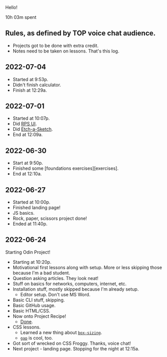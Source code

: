 Hello!

10h 03m spent

## Rules, as defined by TOP voice chat audience.

- Projects got to be done with extra credit.
- Notes need to be taken on lessons.  That's this log.

## 2022-07-04

- Started at 9:53p.
- Didn't finish calculator.
- Finish at 12:29a.

## 2022-07-01

- Started at 10:07p.
- Did [RPS UI][rps].
- Did [Etch-a-Sketch][etch].
- End at 12:09a.

## 2022-06-30

- Start at 9:50p.
- Finished some [foundations exercises][exercises].
- End at 12:10a.

## 2022-06-27

- Started at 10:00p.
- Finished landing page!
- JS basics.
- Rock, paper, scissors project done!
- Ended at 11:40p.

## 2022-06-24

Starting Odin Project!

- Starting at 10:20p.
- Motivational first lessons along with setup.  More or less skipping those
  because I'm a bad student.
- Question asking articles.  They look neat!
- Stuff on basics for networks, computers, internet, etc.
- Installation stuff, mostly skipped because I'm already setup.
    - Editor setup.  Don't use MS Word.
- Basic CLI stuff, skipping.
- Basic GitHub usage.
- Basic HTML/CSS.
- Now onto Project Recipe!
    - [Done][recipes].
- CSS lessons.
    - Learned a new thing about [`box-sizing`][box-sizing].
    - [`gap`][gap] is cool, too.
- Got sort of wrecked on CSS Froggy.  Thanks, voice chat!
- Next project - landing page.  Stopping for the night at 12:15a.


[box-sizing]: https://developer.mozilla.org/en-US/docs/Learn/CSS/Building_blocks/The_box_model#the_alternative_css_box_model
[etch]: https://github.com/oogeima/etch-a-sketch
[exercise]: https://github.com/oogeima/javascript-exercises/tree/fundamentals-4
[gap]: https://developer.mozilla.org/en-US/docs/Web/CSS/gap
[recipes]: https://oogeima.github.io/odin-recipes/
[rps]: https://github.com/oogeima/rock-paper-scissors
